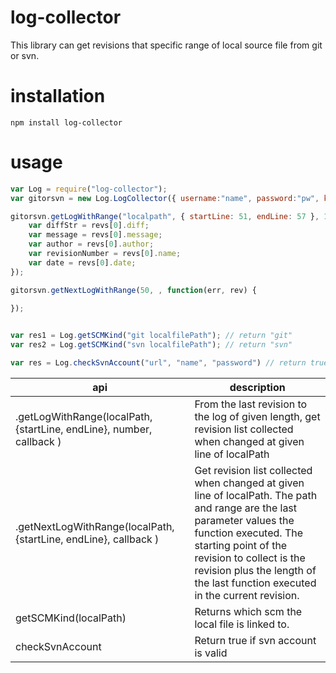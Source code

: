 # log-collector

This library can get revisions that specific range of local source file from git or svn.

# installation
```
npm install log-collector
```

# usage

```javascript
var Log = require("log-collector");
var gitorsvn = new Log.LogCollector({ username:"name", password:"pw", kind: "git or svn"});

gitorsvn.getLogWithRange("localpath", { startLine: 51, endLine: 57 }, 100, function (err, revs) {
    var diffStr = revs[0].diff;
    var message = revs[0].message;
    var author = revs[0].author;
    var revisionNumber = revs[0].name;
    var date = revs[0].date;
});

gitorsvn.getNextLogWithRange(50, , function(err, rev) {
    
});


var res1 = Log.getSCMKind("git localfilePath"); // return "git"
var res2 = Log.getSCMKind("svn localfilePath"); // return "svn"

var res = Log.checkSvnAccount("url", "name", "password") // return true if svn account is valid


```

api  | description
------------- | -------------
.getLogWithRange(localPath, {startLine, endLine}, number, callback )  | From the last revision to the log of given length, get revision list collected when changed at given line of localPath
.getNextLogWithRange(localPath, {startLine, endLine}, callback )  | Get revision list collected when changed at given line of localPath. The path and range are the last parameter values the function executed. The starting point of the revision to collect is the revision plus the length of the last function executed in the current revision.
getSCMKind(localPath)  | Returns which scm the local file is linked to.
checkSvnAccount  | Return true if svn account is valid